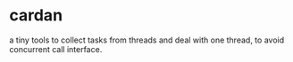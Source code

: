 # cardan
a tiny tools to collect tasks from threads and deal with one thread, to avoid concurrent call interface.
